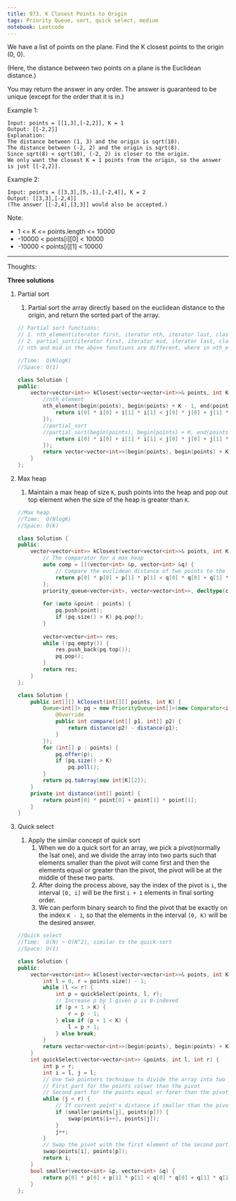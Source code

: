 ```yaml
---
title: 973. K Closest Points to Origin
tags: Priority Queue, sort, quick select, medium
notebook: Leetcode
---
```


We have a list of points on the plane.  Find the K closest points to the origin (0, 0).

(Here, the distance between two points on a plane is the Euclidean distance.)

You may return the answer in any order.  The answer is guaranteed to be unique (except for the order that it is in.)

Example 1:
```
Input: points = [[1,3],[-2,2]], K = 1
Output: [[-2,2]]
Explanation: 
The distance between (1, 3) and the origin is sqrt(10).
The distance between (-2, 2) and the origin is sqrt(8).
Since sqrt(8) < sqrt(10), (-2, 2) is closer to the origin.
We only want the closest K = 1 points from the origin, so the answer is just [[-2,2]].
```
Example 2:
```
Input: points = [[3,3],[5,-1],[-2,4]], K = 2
Output: [[3,3],[-2,4]]
(The answer [[-2,4],[3,3]] would also be accepted.)
``` 

Note:

- 1 <= K <= points.length <= 10000
- -10000 < points[i][0] < 10000
- -10000 < points[i][1] < 10000
----------
Thoughts:

**Three solutions**
1. Partial sort
   1. Partial sort the array directly based on the euclidean distance to the origin, and return the sorted part of the array.
    ```c++
    // Partial sort functions:
    // 1. nth_element(iterator first, iterator nth, iterator last, class comparator)
    // 2. partial_sort(iterator first, iterator mid, iterator last, class comparator)
    // nth and mid in the above functions are different, where in nth_element(), it'll sort [first, nth], in partial_sort(), it'll sort [first, mid)

    //Time:  O(NlogK)
    //Space: O(1)

    class Solution {
    public:
        vector<vector<int>> kClosest(vector<vector<int>>& points, int K) {
            //nth_element
            nth_element(begin(points), begin(points) + K - 1, end(points), [] (vector<int> &i, vector<int> &j) {
                return i[0] * i[0] + i[1] * i[1] < j[0] * j[0] + j[1] * j[1];
            });
            //partial_sort
            //partial_sort(begin(points), begin(points) + K, end(points), [] (vector<int> &i, vector<int> &j) {
                return i[0] * i[0] + i[1] * i[1] < j[0] * j[0] + j[1] * j[1];
            });
            return vector<vector<int>>(begin(points), begin(points) + K);
        }
    };
    ```
2. Max heap
   1. Maintain a max heap of size `K`, push points into the heap and pop out top element when the size of the heap is greater than `K`.
    ```c++
    //Max heap
    //Time:  O(NlogK)
    //Space: O(K)

    class Solution {
    public:
        vector<vector<int>> kClosest(vector<vector<int>>& points, int K) {
            // The comparator for a max heap
            auto comp = [](vector<int> &p, vector<int> &q) {  
                // Compare the euclidean distance of two points to the origin
                return p[0] * p[0] + p[1] * p[1] < q[0] * q[0] + q[1] * q[1];
            };
            priority_queue<vector<int>, vector<vector<int>>, decltype(comp)> pq(comp);
            
            for (auto &point : points) {
                pq.push(point);
                if (pq.size() > K) pq.pop();
            }
            
            vector<vector<int>> res;
            while (!pq.empty()) {
                res.push_back(pq.top());
                pq.pop();
            }
            return res;
        }
    };
    ```

    ```Java
    class Solution {
        public int[][] kClosest(int[][] points, int K) {
            Queue<int[]> pq = new PriorityQueue<int[]>(new Comparator<int[]>() {
                @Override
                public int compare(int[] p1, int[] p2) {
                    return distance(p2) - distance(p1);
                }
            });
            for (int[] p : points) {
                pq.offer(p);
                if (pq.size() > K)
                    pq.poll();
            }
            return pq.toArray(new int[K][2]);
        }
        private int distance(int[] point) {
            return point[0] * point[0] + point[1] * point[1];
        }
    }
    ```

3. Quick select
   1. Apply the similar concept of quick sort
      1. When we do a quick sort for an array, we pick a pivot(normally the lsat one), and we divide the array into two parts such that elements smaller than the pivot will come first and then the elements equal or greater than the pivot, the pivot will be at the middle of these two parts. 
      2. After doing the process above, say the index of the pivot is `i`, the interval `[0, i]` will be the first `i + 1` elements in final sorting order.
      3. We can perform binary search to find the pivot that be exactly on the index `K - 1`, so that the elements in the interval `[0, K)` will be the desired answer.
    ```c++
    //Quick select
    //Time:  O(N) ~ O(N^2), similar to the quick-sort
    //Space: O(1)

    class Solution {
    public:
        vector<vector<int>> kClosest(vector<vector<int>>& points, int K) {
            int l = 0, r = points.size() - 1;
            while (l <= r) {
                int p = quickSelect(points, l, r);
                // Increase p by 1 given p is 0-indexed
                if (p + 1 > K) {
                    r = p - 1;
                } else if (p + 1 < K) {
                    l = p + 1;
                } else break;
            }
            return vector<vector<int>>(begin(points), begin(points) + K);
        }
        int quickSelect(vector<vector<int>> &points, int l, int r) {
            int p = r;
            int i = l, j = l;
            // Use two pointers technique to divide the array into two part
            // First part for the points colser than the pivot
            // Second part for the points equal or farer than the pivot
            while (j < r) {
                // If current point's distance if smaller than the pivot's distance 
                if (smaller(points[j], points[p])) {
                    swap(points[i++], points[j]);
                }
                j++;
            }
            // Swap the pivot with the first element of the second part
            swap(points[i], points[p]);
            return i;
        }
        bool smaller(vector<int> &p, vector<int> &q) {
            return p[0] * p[0] + p[1] * p[1] < q[0] * q[0] + q[1] * q[1];
        }
    };
    ```